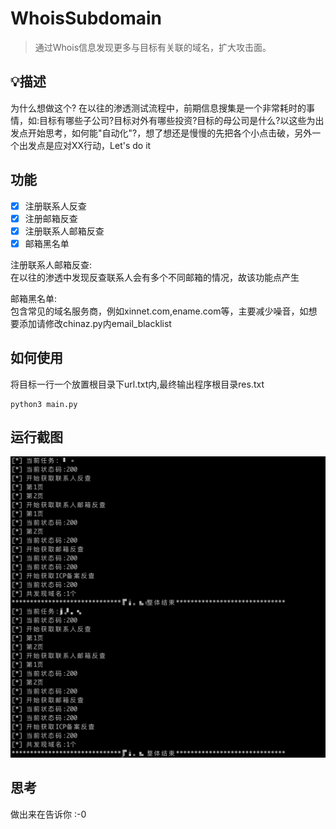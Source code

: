 # WhoisSubdomain

> 通过Whois信息发现更多与目标有关联的域名，扩大攻击面。

## :bulb:描述
为什么想做这个?
在以往的渗透测试流程中，前期信息搜集是一个非常耗时的事情，如:目标有哪些子公司?目标对外有哪些投资?目标的母公司是什么?以这些为出发点开始思考，如何能"自动化"?，想了想还是慢慢的先把各个小点击破，另外一个出发点是应对XX行动，Let's do it

## 功能
- [x] 注册联系人反查
- [x] 注册邮箱反查
- [x] 注册联系人邮箱反查
- [x] 邮箱黑名单

注册联系人邮箱反查:  
在以往的渗透中发现反查联系人会有多个不同邮箱的情况，故该功能点产生

邮箱黑名单:  
包含常见的域名服务商，例如xinnet.com,ename.com等，主要减少噪音，如想要添加请修改chinaz.py内email_blacklist

## 如何使用
将目标一行一个放置根目录下url.txt内,最终输出程序根目录res.txt  

```
python3 main.py
```
## 运行截图
![screenshot.png](screenshot/screenshot.png)


## 思考
做出来在告诉你 :-0  
